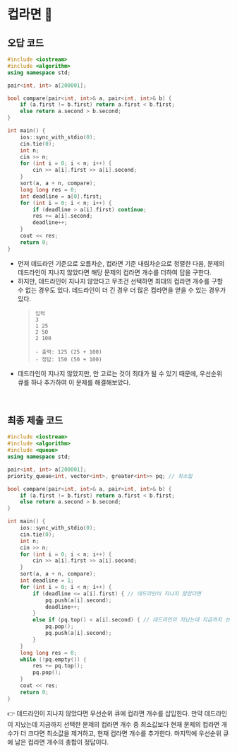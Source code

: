 # 컵라면 🥇

## 오답 코드

```cpp
#include <iostream>
#include <algorithm>
using namespace std;

pair<int, int> a[200001];

bool compare(pair<int, int>& a, pair<int, int>& b) {
    if (a.first != b.first) return a.first < b.first;
    else return a.second > b.second;
}

int main() {
    ios::sync_with_stdio(0);
    cin.tie(0);
    int n;
    cin >> n;
    for (int i = 0; i < n; i++) {
        cin >> a[i].first >> a[i].second;
    }
    sort(a, a + n, compare);
    long long res = 0;
    int deadline = a[0].first;
    for (int i = 0; i < n; i++) {
        if (deadline > a[i].first) continue;
        res += a[i].second;
        deadline++;
    }
    cout << res;
    return 0;
}
```

- 먼저 데드라인 기준으로 오름차순, 컵라면 기준 내림차순으로 정렬한 다음, 문제의 데드라인이 지나지 않았다면 해당 문제의 컵라면 개수를 더하여 답을 구한다.
- 하지만, 데드라인이 지나지 않았다고 무조건 선택하면 최대의 컵라면 개수를 구할 수 없는 경우도 있다. 데드라인이 더 긴 경우 더 많은 컵라면을 얻을 수 있는 경우가 있다.
  > ```
  > 입력
  > 3
  > 1 25
  > 2 50
  > 2 100
  >
  > - 출력: 125 (25 + 100)
  > - 정답: 150 (50 + 100)
  > ```
- 데드라인이 지나지 않았지만, 안 고르는 것이 최대가 될 수 있기 때문에, 우선순위 큐를 하나 추가하여 이 문제를 해결해보았다.

<br/>

## 최종 제출 코드

```cpp
#include <iostream>
#include <algorithm>
#include <queue>
using namespace std;

pair<int, int> a[200001];
priority_queue<int, vector<int>, greater<int>> pq; // 최소힙

bool compare(pair<int, int>& a, pair<int, int>& b) {
    if (a.first != b.first) return a.first < b.first;
    else return a.second > b.second;
}

int main() {
    ios::sync_with_stdio(0);
    cin.tie(0);
    int n;
    cin >> n;
    for (int i = 0; i < n; i++) {
        cin >> a[i].first >> a[i].second;
    }
    sort(a, a + n, compare);
    int deadline = 1;
    for (int i = 0; i < n; i++) {
        if (deadline <= a[i].first) { // 데드라인이 지나지 않았다면
            pq.push(a[i].second);
            deadline++;
        }
        else if (pq.top() < a[i].second) { // 데드라인이 지났는데 지금까지 선택한 문제의 컵라면 개수 중 최소값보다 현재 문제의 컵라면 개수가 더 크다면
            pq.pop();
            pq.push(a[i].second);
        }
    }
    long long res = 0;
    while (!pq.empty()) {
        res += pq.top();
        pq.pop();
    }
    cout << res;
    return 0;
}
```

👉 데드라인이 지나지 않았다면 우선순위 큐에 컵라면 개수를 삽입한다. 만약 데드라인이 지났는데 지금까지 선택한 문제의 컵라면 개수 중 최소값보다 현재 문제의 컵라면 개수가 더 크다면 최소값을 제거하고, 현재 컵라면 개수를 추가한다. 마지막에 우선순위 큐에 남은 컵라면 개수의 총합이 정답이다.
